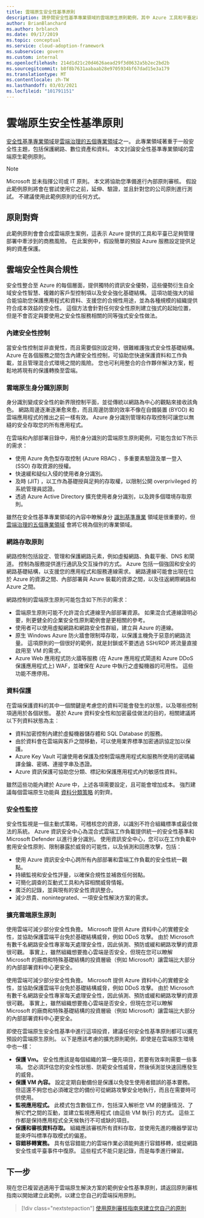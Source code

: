 ```yaml
---
title: 雲端原生安全性基準原則
description: 請參閱安全性基準專業領域的雲端原生原則範例，其中 Azure 工具和平臺足以管理商務風險。
author: BrianBlanchard
ms.author: brblanch
ms.date: 09/17/2019
ms.topic: conceptual
ms.service: cloud-adoption-framework
ms.subservice: govern
ms.custom: internal
ms.openlocfilehash: 214d1d21c20d4626aead29f3d0632a5b2ec2bd2b
ms.sourcegitcommit: b8f8b7631aabaab28e9705934bf67dad15e3a179
ms.translationtype: MT
ms.contentlocale: zh-TW
ms.lasthandoff: 03/03/2021
ms.locfileid: "101791151"
---
```

# <a name="cloud-native-security-baseline-policy"></a>雲端原生安全性基準原則

[安全性基準專業領域](./index.md)是[雲端治理的五個專業領域](../governance-disciplines.md)之一。 此專業領域著重于一般安全性主題，包括保護網路、數位資產和資料。 本文討論安全性基準專業領域的雲端原生範例原則。

> [!NOTE]
> Microsoft 並未指揮公司或 IT 原則。 本文將協助您準備進行內部原則審核。 假設此範例原則將會在嘗試使用它之前，延伸、驗證，並且針對您的公司原則進行測試。 不建議使用此範例原則的任何方式。

## <a name="policy-alignment"></a>原則對齊

此範例原則會會合成雲端原生案例，這表示 Azure 提供的工具和平臺已足夠管理部署中牽涉到的商務風險。 在此案例中，假設簡單的預設 Azure 服務設定提供足夠的資產保護。

## <a name="cloud-security-and-compliance"></a>雲端安全性與合規性

安全性整合至 Azure 的每個層面，提供獨特的資訊安全優勢，這些優勢衍生自全域安全性智慧、複雜的客戶型控制項以及安全強化基礎結構。 這項功能強大的組合能協助您保護應用程式和資料、支援您的合規性用途，並為各種規模的組織提供符合成本效益的安全性。 這個方法會針對任何安全性原則建立強式的起始位置，但是不會否定與要使用之安全性服務相關的同等強式安全性做法。

### <a name="built-in-security-controls"></a>內建安全性控制

當安全性控制並非直覺性，而且需要個別設定時，很難維護強式安全性基礎結構。 Azure 在各個服務之間包含內建安全性控制，可協助您快速保護資料和工作負載，並且管理混合式環境之間的風險。 您也可利用整合的合作夥伴解決方案，輕鬆地將現有的保護轉換至雲端。

### <a name="cloud-native-identity-policies"></a>雲端原生身分識別原則

身分識別變成安全性的新界限控制平面，並從傳統以網路為中心的觀點來接收該角色。 網路周邊逐漸逐漸愈來愈，而且周邊防禦的效率不像在自備裝置 (BYOD) 和雲端應用程式的推出之前一樣有效。 Azure 身分識別管理和存取控制可讓您以無縫的安全存取您的所有應用程式。

在雲端和內部部署目錄中，用於身分識別的雲端原生原則範例，可能包含如下所示的需求：

- 使用 Azure 角色型存取控制 (Azure RBAC) 、多重要素驗證及單一登入 (SSO) 存取資源的授權。
- 快速緩和疑似入侵的使用者身分識別。
- 及時 (JIT) ，以工作為基礎授與足夠的存取權，以限制公開 overprivileged 的系統管理員認證。
- 透過 Azure Active Directory 擴充使用者身分識別，以及跨多個環境存取原則。

雖然在安全性基準專業領域的內容中瞭解身分 [識別基準專業](../identity-baseline/index.md) 領域是很重要的，但 [雲端治理的五個專業領域](../index.md) 會將它視為個別的專業領域。

### <a name="network-access-policies"></a>網路存取原則

網路控制包括設定、管理和保護網路元素，例如虛擬網路、負載平衡、DNS 和閘道。 控制為服務提供進行通訊及交互操作的方式。 Azure 包括一個強固和安全的網路基礎結構，以支援您的應用程式和服務連線需求。 網路連線可能會出現在位於 Azure 的資源之間、內部部署與 Azure 裝載的資源之間，以及往返網際網路和 Azure 之間。

網路控制的雲端原生原則可能包含如下所示的需求：

- 雲端原生原則可能不允許混合式連線至內部部署資源。 如果混合式連線證明必要，則更健全的企業安全性原則範例會是更相關的參考。
- 使用者可以使用虛擬網路和網路安全性群組，建立與 Azure 的連線。
- 原生 Windows Azure 防火牆會限制埠存取，以保護主機免于惡意的網路流量。 這項原則的一個很好的範例，就是封鎖或不要透過 SSH/RDP 將流量直接啟用至 VM 的需求。
- Azure Web 應用程式防火牆等服務 (在 Azure 應用程式閘道和 Azure DDoS 保護應用程式上) WAF，並確保在 Azure 中執行之虛擬機器的可用性。 這些功能不應停用。

### <a name="data-protection"></a>資料保護

在雲端保護資料的其中一個關鍵是考慮您的資料可能會發生的狀態，以及哪些控制項適用於各個狀態。 基於 Azure 資料安全性和加密最佳做法的目的，相關建議將以下列資料狀態為主︰

- 資料加密控制內建於虛擬機器儲存體和 SQL Database 的服務。
- 由於資料會在雲端與客戶之間移動，可以使用業界標準加密通訊協定加以保護。
- Azure Key Vault 可讓使用者保護及控制雲端應用程式和服務所使用的密碼編譯金鑰、密碼、連接字串及憑證。
- Azure 資訊保護可協助您分類、標記和保護應用程式內的敏感性資料。

雖然這些功能內建於 Azure 中，上述各項需要設定，且可能會增加成本。 強烈建議每個雲端原生功能與 [資料分類策略](../policy-compliance/data-classification.md) 的對齊。

### <a name="security-monitoring"></a>安全性監控

安全性監視是一個主動式策略，可稽核您的資源，以識別不符合組織標準或最佳做法的系統。 Azure 資訊安全中心為混合式雲端工作負載提供統一的安全性基準和 Microsoft Defender 以進行身分識別。 使用資訊安全中心，您可以在工作負載中套用安全性原則、限制暴露於威脅的可能性，以及偵測和回應攻擊，包括：

- 使用 Azure 資訊安全中心跨所有內部部署和雲端工作負載的安全性統一觀點。
- 持續監視和安全性評量，以確保合規性並補救任何弱點。
- 可簡化調查的互動式工具和內容相關威脅情報。
- 廣泛的記錄，並與現有的安全性資訊整合。
- 減少昂貴、nonintegrated、一項安全性解決方案的需求。

### <a name="extend-cloud-native-policies"></a>擴充雲端原生原則

使用雲端可減少部分安全性負擔。 Microsoft 提供 Azure 資料中心的實體安全性，並協助保護雲端平台免於基礎結構威脅，例如 DDoS 攻擊。 由於 Microsoft 有數千名網路安全性專家每天處理安全性，因此偵測、預防或緩和網路攻擊的資源很可觀。 事實上，雖然組織想要擔心雲端是否安全，但現在您可以瞭解 Microsoft 的廠商和特殊基礎結構的投資層級（例如 Microsoft）讓雲端比大部分的內部部署資料中心更安全。

使用雲端可減少部分安全性負擔。 Microsoft 提供 Azure 資料中心的實體安全性，並協助保護雲端平台免於基礎結構威脅，例如 DDoS 攻擊。 由於 Microsoft 有數千名網路安全性專家每天處理安全性，因此偵測、預防或緩和網路攻擊的資源很可觀。 事實上，雖然組織想要擔心雲端是否安全，但現在您可以瞭解 Microsoft 的廠商和特殊基礎結構的投資層級（例如 Microsoft）讓雲端比大部分的內部部署資料中心更安全。

即使在雲端原生安全性基準中進行這項投資，建議任何安全性基準原則都可以擴充預設的雲端原生原則。 以下是應該考慮的擴充原則範例，即使是在雲端原生環境中也一樣：

- **保護 Vm。** 安全性應該是每個組織的第一優先項目，若要有效率則需要一些事項。 您必須評估您的安全性狀態、防範安全性威脅，然後偵測並快速回應發生的威脅。
- **保護 VM 內容。** 設定定期自動備份是保護以免發生使用者錯誤的基本要務。 但這還不夠您也必須確定您的備份可從網路攻擊安全地執行，而且在需要時可供使用。
- **監視應用程式。** 此模式包含數個工作，包括深入解析您 VM 的健康情況、了解它們之間的互動，並建立監視應用程式 (由這些 VM 執行) 的方式。 這些工作都是保持應用程式全天候執行不可或缺的項目。
- **保護和審核資料存取。** 組織應該審核所有資料存取，並使用先進的機器學習功能來呼叫標準存取模式的偏差。
- **容錯移轉實務。** 具有低容錯能力的雲端作業必須能夠進行容錯移轉，或從網路安全性或平臺事件中復原。 這些程式不能只是記錄，而是每季進行練習。

## <a name="next-steps"></a>下一步

現在您已複習過適用于雲端原生解決方案的範例安全性基準原則，請返回原則審核指南以開始建立此範例，以建立您自己的雲端採用原則。

> [!div class="nextstepaction"]
> [使用原則審核指南來建立您自己的原則](../policy-compliance/cloud-policy-review.md)
